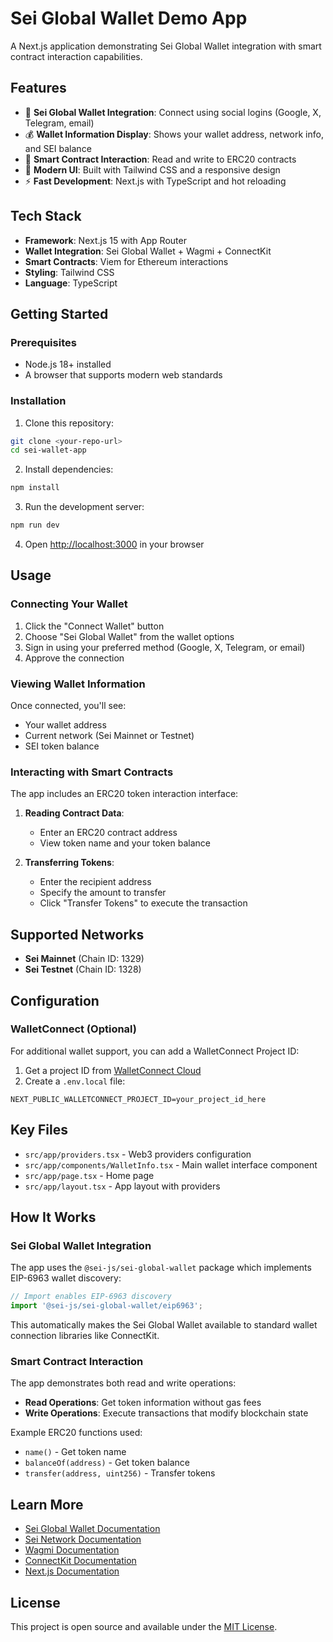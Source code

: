 # Sei Global Wallet Demo App

A Next.js application demonstrating Sei Global Wallet integration with smart contract interaction capabilities.

## Features

- 🚀 **Sei Global Wallet Integration**: Connect using social logins (Google, X, Telegram, email)
- 💰 **Wallet Information Display**: Shows your wallet address, network info, and SEI balance
- 🔗 **Smart Contract Interaction**: Read and write to ERC20 contracts
- 🎨 **Modern UI**: Built with Tailwind CSS and a responsive design
- ⚡ **Fast Development**: Next.js with TypeScript and hot reloading

## Tech Stack

- **Framework**: Next.js 15 with App Router
- **Wallet Integration**: Sei Global Wallet + Wagmi + ConnectKit
- **Smart Contracts**: Viem for Ethereum interactions
- **Styling**: Tailwind CSS
- **Language**: TypeScript

## Getting Started

### Prerequisites

- Node.js 18+ installed
- A browser that supports modern web standards

### Installation

1. Clone this repository:
```bash
git clone <your-repo-url>
cd sei-wallet-app
```

2. Install dependencies:
```bash
npm install
```

3. Run the development server:
```bash
npm run dev
```

4. Open [http://localhost:3000](http://localhost:3000) in your browser

## Usage

### Connecting Your Wallet

1. Click the "Connect Wallet" button
2. Choose "Sei Global Wallet" from the wallet options
3. Sign in using your preferred method (Google, X, Telegram, or email)
4. Approve the connection

### Viewing Wallet Information

Once connected, you'll see:
- Your wallet address
- Current network (Sei Mainnet or Testnet)
- SEI token balance

### Interacting with Smart Contracts

The app includes an ERC20 token interaction interface:

1. **Reading Contract Data**:
   - Enter an ERC20 contract address
   - View token name and your token balance

2. **Transferring Tokens**:
   - Enter the recipient address
   - Specify the amount to transfer
   - Click "Transfer Tokens" to execute the transaction

## Supported Networks

- **Sei Mainnet** (Chain ID: 1329)
- **Sei Testnet** (Chain ID: 1328)

## Configuration

### WalletConnect (Optional)

For additional wallet support, you can add a WalletConnect Project ID:

1. Get a project ID from [WalletConnect Cloud](https://cloud.walletconnect.com/)
2. Create a `.env.local` file:
```
NEXT_PUBLIC_WALLETCONNECT_PROJECT_ID=your_project_id_here
```

## Key Files

- `src/app/providers.tsx` - Web3 providers configuration
- `src/app/components/WalletInfo.tsx` - Main wallet interface component
- `src/app/page.tsx` - Home page
- `src/app/layout.tsx` - App layout with providers

## How It Works

### Sei Global Wallet Integration

The app uses the `@sei-js/sei-global-wallet` package which implements EIP-6963 wallet discovery:

```typescript
// Import enables EIP-6963 discovery
import '@sei-js/sei-global-wallet/eip6963';
```

This automatically makes the Sei Global Wallet available to standard wallet connection libraries like ConnectKit.

### Smart Contract Interaction

The app demonstrates both read and write operations:

- **Read Operations**: Get token information without gas fees
- **Write Operations**: Execute transactions that modify blockchain state

Example ERC20 functions used:
- `name()` - Get token name
- `balanceOf(address)` - Get token balance
- `transfer(address, uint256)` - Transfer tokens

## Learn More

- [Sei Global Wallet Documentation](https://docs.sei.io/evm/sei-global-wallet)
- [Sei Network Documentation](https://docs.sei.io/)
- [Wagmi Documentation](https://wagmi.sh/)
- [ConnectKit Documentation](https://docs.family.co/connectkit)
- [Next.js Documentation](https://nextjs.org/docs)

## License

This project is open source and available under the [MIT License](LICENSE).
